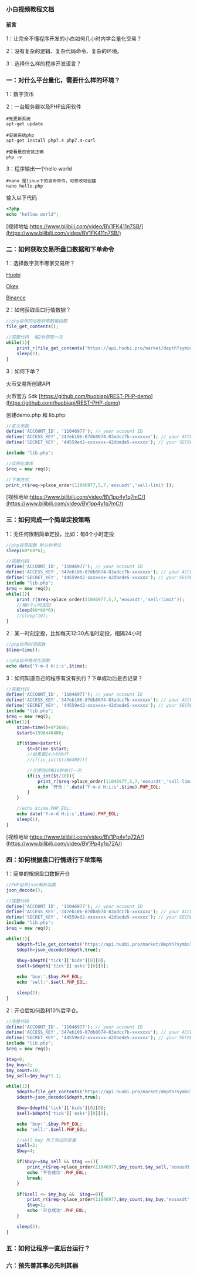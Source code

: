 ### 小白视频教程文档


#### 前言

1：让完全不懂程序开发的小白如何几小时内学会量化交易？

2：没有复杂的逻辑、复杂代码命令、复杂的环境。

3：选择什么样的程序开发语言？



### 一：对什么平台量化，需要什么样的环境？

1：数字货币

2：一台服务器以及PHP应用软件

```shell script
#先更新系统
apt-get update

#安装系统php
apt-get install php7.4 php7.4-curl

#查看是否安装正确
php -v
```

3：程序输出一个hello world

```shell script
#nano 是linux下的自带命令，可修改可创建
nano hello.php
```

输入以下代码
```php script
<?php
echo "hellow world";
```

[视频地址:https://www.bilibili.com/video/BV1FK411n7SB/](https://www.bilibili.com/video/BV1FK411n7SB/)

### 二：如何获取交易所盘口数据和下单命令

1：选择数字货币哪家交易所？

[Huobi](https://github.com/zhouaini528/huobi-php)

[Okex](https://github.com/zhouaini528/okex-php)

[Binance](https://github.com/zhouaini528/binance-php)

2：如何获取盘口行情数据？

```php
//php自带的远程获取数据函数
file_get_contents();

//完整代码  每2秒获取一次
while(1){
    print_r(file_get_contents('https://api.huobi.pro/market/depth?symbol=btcusdt&type=step2&depth=5'));
    sleep(2);
}
```

3：如何下单？

火币交易所创建API

火币官方 Sdk [https://github.com/huobiapi/REST-PHP-demo](https://github.com/huobiapi/REST-PHP-demo)

创建demo.php 和 lib.php

```php
//定义参数
define('ACCOUNT_ID', '11046977'); // your account ID 
define('ACCESS_KEY','347eb106-87db8074-83adcc7b-xxxxxxx'); // your ACCESS_KEY
define('SECRET_KEY', '44559ed2-xxxxxxx-42dbede5-xxxxxx'); // your SECRET_KEY

include "lib.php";

//实例化类库
$req = new req();

//下单方式
print_r($req->place_order(11046977,5,7,'eosusdt','sell-limit'));
```

[视频地址:https://www.bilibili.com/video/BV1pp4y1q7mC/](https://www.bilibili.com/video/BV1pp4y1q7mC/)

### 三：如何完成一个简单定投策略

1：无任何限制简单定投，比如：每6个小时定投

```php
//php自带函数 默认秒单位
sleep(60*60*6);

//完整代码
define('ACCOUNT_ID', '11046977'); // your account ID 
define('ACCESS_KEY','347eb106-87db8074-83adcc7b-xxxxxxx'); // your ACCESS_KEY
define('SECRET_KEY', '44559ed2-xxxxxxx-42dbede5-xxxxxx'); // your SECRET_KEY
include "lib.php";
$req = new req();
while(1){
    print_r($req->place_order(11046977,5,7,'eosusdt','sell-limit'));
    //每6个小时定投
    sleep(60*60*6);
    //sleep(10);
}
```

2：某一时刻定投，比如每天12:30点准时定投，相隔24小时

```php
//php自带时间函数
$time=time();

//php自带格式化函数
echo date('Y-m-d H:i:s',$time);
```

3：如何知道自己的程序有没有执行？下单成功后是否记录？

```php
//完整代码
define('ACCOUNT_ID', '11046977'); // your account ID 
define('ACCESS_KEY','347eb106-87db8074-83adcc7b-xxxxxxx'); // your ACCESS_KEY
define('SECRET_KEY', '44559ed2-xxxxxxx-42dbede5-xxxxxx'); // your SECRET_KEY
include "lib.php";
$req = new req();
while(1){
    $time=time()+8*3600;
    $start=1596446400;

    if($time>$start){
        $t=$time-$start;
        //如果要24小时执行
        //if(is_int($t/86400)){

        //方便测试每10秒执行一次
        if(is_int($t/10)){
            print_r($req->place_order(11046977,5,7,'eosusdt','sell-limit'));
            echo '开仓：'.date('Y-m-d H:i:s',$time).PHP_EOL;
        }
    }

    //echo $time.PHP_EOL;
    echo date('Y-m-d H:i:s',$time).PHP_EOL;
    sleep(1);
}
```

[视频地址:https://www.bilibili.com/video/BV1Pp4y1q72A/](https://www.bilibili.com/video/BV1Pp4y1q72A/)

### 四：如何根据盘口行情进行下单策略

1：简单的根据盘口数据开仓

```php
//PHP自带json解析函数
json_decode();

//完整代码
define('ACCOUNT_ID', '11046977'); // your account ID 
define('ACCESS_KEY','347eb106-87db8074-83adcc7b-xxxxxxx'); // your ACCESS_KEY
define('SECRET_KEY', '44559ed2-xxxxxxx-42dbede5-xxxxxx'); // your SECRET_KEY
include "lib.php";
$req = new req();

while(1){
    $depth=file_get_contents('https://api.huobi.pro/market/depth?symbol=eosusdt&type=step2&depth=5');
    $depth=json_decode($depth,true);
    
    $buy=$depth['tick']['bids'][0][0];
    $sell=$depth['tick']['asks'][0][0];

    echo 'buy:'.$buy.PHP_EOL;
    echo 'sell:'.$sell.PHP_EOL;

    sleep(2);
}
```

2：开仓后如何盈利10%后平仓。

```php
//完整代码
define('ACCOUNT_ID', '11046977'); // your account ID 
define('ACCESS_KEY','347eb106-87db8074-83adcc7b-xxxxxxx'); // your ACCESS_KEY
define('SECRET_KEY', '44559ed2-xxxxxxx-42dbede5-xxxxxx'); // your SECRET_KEY
include "lib.php";
$req = new req();

$tag=0;
$my_buy=3;
$my_count=10;
$my_sell=$my_buy*1.1;

while(1){
    $depth=file_get_contents('https://api.huobi.pro/market/depth?symbol=eosusdt&type=step2&depth=5');
    $depth=json_decode($depth,true);

    $buy=$depth['tick']['bids'][0][0];
    $sell=$depth['tick']['asks'][0][0];

    echo 'buy:'.$buy.PHP_EOL;
    echo 'sell:'.$sell.PHP_EOL;

    //sell buy 为了测试的变量
    $sell=2;
    $buy=4;

    if($buy>=$my_sell && $tag ==1){
        print_r($req->place_order(11046977,$my_count,$my_sell,'eosusdt','sell-limit'));
        echo '平仓成功'.PHP_EOL;
        break;
    }

    if($sell <= $my_buy &&  $tag==0){
        print_r($req->place_order(11046977,$my_count,$my_buy,'eosusdt','buy-limit'));
        $tag=1;
        echo '开仓成功'.PHP_EOL;
    }

    sleep(2);
}
```


### 五：如何让程序一直后台运行？

### 六：预先善其事必先利其器

